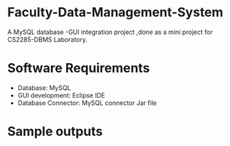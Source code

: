 # Faculty-Data-Management-System

A MySQL database -GUI integration project ,done as a mini project for CS2285-DBMS Laboratory.


# Software Requirements

* Database: MySQL
* GUI development: Eclipse IDE
* Database Connector: MySQL connector Jar file

# Sample outputs

